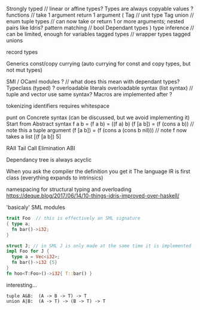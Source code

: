 Strongly typed      // linear or affine types?
Types are always copyable values ?
functions           // take 1 argument return 1 argument
(
  Tag               // unit type
  Tag union         // enum
  tuple types       // can now take or return 1 or more arguments; nested pairs like Idris?
  pattern matching  // bool
  Dependant types
)
  type    inference  // can be limited, enough for variables
  tagged  types      // wrapper types
  tagged  unions

  record  types



Generics
  const/copy currying (auto currying for const and copy types, but not mut types)

  SMl / OCaml modules  ?  // what does this mean with dependant types?
  Typeclass    (typed) ?
  overloadable literals
  overloadable syntax (list syntax) // tuple and vector use same syntax?
Macros are implemented after ?


tokenizing identifiers requires whitespace

punt on Concrete syntax (can be discussed, but we avoid implementing it)
Start from Abstract syntax
f a b         = (f a b)        = ((f a) b)
(f [a b])     = (f (cons a b))             // note this a tuple argument
(f [a b])     = (f (cons a (cons b nil)))  // note f now takes a list
[(f [a b]) 5]



RAII
Tail Call Elimination ABI

Dependancy tree is always acyclic


When you ask the compiler the definition you get it
The language IR is first class (everything expands to intrinsics)


namespacing for structural typing and  overloading
https://deque.blog/2017/06/14/10-things-idris-improved-over-haskell/


'basicaly' SML modules
```rust
trait Foo  // this is effectively an SML signature
{ type a;
  fn bar()->i32;
}

struct J; // in SML J is only made at the same time it is implemented
impl Foo for J {
  type a = Vec<i32>;
  fn bar()->i32 {5}
}
fn hoo<T:Foo>()->i32{ T::bar() }
```


interesting...
```
tuple A&B:  (A -> B -> T) -> T
union A|B:  (A -> T) -> (B -> T) -> T
```